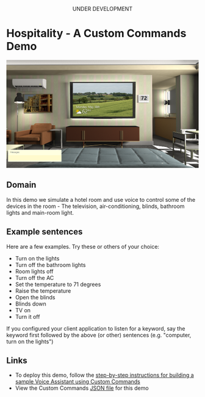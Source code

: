 <p align="center">UNDER DEVELOPMENT</p>

# Hospitality - A Custom Commands Demo

![scene image](images/hospitality-scene.png)

## Domain

In this demo we simulate a hotel room and use voice to control some of the devices in the room - The television, air-conditioning, blinds, bathroom lights and main-room light.

## Example sentences

Here are a few examples. Try these or others of your choice:
* Turn on the lights
* Turn off the bathroom lights
* Room lights off
* Turn off the AC
* Set the temperature to 71 degrees
* Raise the temperature
* Open the blinds
* Blinds down
* TV on
* Turn it off

If you configured your client application to listen for a keyword, say the keyword first followed by the above (or other) sentences (e.g. "computer, turn on the lights")

## Links

* To deploy this demo, follow the [step-by-step instructions for building a sample Voice Assistant using Custom Commands](../../docs/CreateSampleVoiceAssistant.md)
* View the Custom Commands [JSON file](skill/hospitalityCustomCommands.json) for this demo
